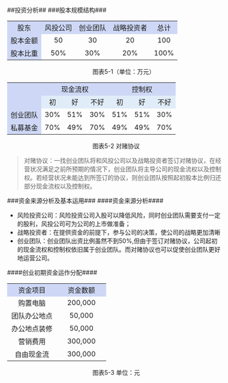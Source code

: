 ##投资分析##
###股本规模结构###
<div align="left">
<table align="center" width="600px">
    <tr bgcolor="#CED8F6" align="center">
        <td>股东</td>
        <td>风投公司</td>
        <td>创业团队</td>
        <td>战略投资者</td>
        <td>总计</td>
    </tr>
    <tr align="center">
         <td bgcolor="#CED8F6">股本金额</td>
         <td>50</d>
         <td>30</td>
         <td>20</td>
         <td>100</td>
    </tr>
    <tr align="center">
    	<td bgcolor="#CED8F6">股本比重</td>
    	<td>50%</td>
    	<td>30%</td>
    	<td>20%</td>
    	<td>100%</td>
    </tr>
</table>
<p style="text-align:left;margin-left:200px">图表5-1（单位：万元）</p>
</div>

<div align="left">
<table align="center" width="600px">
	<tr align="center">
		<td bgcolor="#CED8F6"></td>
		<td colspan="3" bgcolor="#CED8F6">现金流权</td>
		<td colspan="3" bgcolor="#CED8F6">控制权</td>
	</tr>
	<tr align="center" bgcolor="#E0ECF8">
		<td bgcolor="#CED8F6"></td>
		<td>初</td>
		<td>好</td>
		<td>不好</td>
		<td>初</td>
		<td>好</td>
		<td>不好</td>
	</tr>
	<tr align="center">
		<td bgcolor="#CED8F6">创业团队</td>
		<td>30%</td>
		<td>51%</td>
		<td>30%</td>
		<td>51%</td>
		<td>51%</td>
		<td>30%</td>
	</tr>
	<tr align="center">
		<td bgcolor="#CED8F6">私募基金</td>
		<td>70%</td>
		<td>49%</td>
		<td>70%</td>
		<td>49%</td>
		<td>49%</td>
		<td>70%</td>
	</tr>
</table>
<p style="text-align:left;margin-left:200px">图表5-2 对赌协议</p>
</div>

> 对赌协议：一找创业团队将和风投公司以及战略投资者签订对赌协议，在经营状况满足之前所预期的情况下，创业团队将主导公司的现金流权以及控制权。若经营状况未能达到所签订的协议，则创业团队按照起初股本比例归还部分现金流权以及控制权。
> 

###资金来源分析及基本运用###
####资金来源分析####
* 风险投资公司：风险投资公司入股可以降低风险，同时创业团队需要支付一定的股利，风投公司可为公司的上市做准备；
* 战略投资者：在提供资金的前提下，参与公司的决策，使公司的战略更加清晰
* 创业团队：创业团队出资比例虽然不到50%,但由于签订对赌协议，公司起初的现金流权和控制权依旧属于创业团队。而对赌协议也可以促使创业团队更好地运营公司。

####创业初期资金运作分配####
<div>
<table align="center" width="500px">
	<tr align="center">
		<td width="100px" bgcolor="#CED8F6">资金项目</td>
		<td width="100px" bgcolor="#CED8F6">资金数额</td>	
	</tr>
	<tr align="center">
		<td>购置电脑</td>
		<td>200,000</td>
	</tr>
	<tr align="center">
		<td>团队办公地点</td>
		<td>50,000</td>
	</tr>
	<tr align="center">
		<td>办公地点装修</td>
		<td>50,000</td>
	</tr>
	<tr align="center">
		<td>营销费用</td>
		<td>300,000</td>
	</tr>
	<tr align="center">
		<td>自由现金流</td>
		<td>300,000</td>
	</tr>
</table>
<p style="text-align:left;margin-left:200px">图表5-3 单位：元</p>
</div>